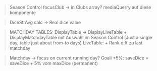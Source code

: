 > Season Control 
    focusClub -> in Clubs array?
    mediaQuerry auf diese komponente

> DiceStrAvg calc -> Real dice value


> MATCHDAY TABLES:
DisplayTable -> DisplayLiveTable
    + DisplayMatchdayTable mit Auswahl im Season Control (Just a single day, table just about from-to days)
    LiveTable: + Rank diff zu last matchday


> Matchday -> focus on current running day?
> Goali +5%: saveDice = saveDice + 5% vom maxDice (permanent)